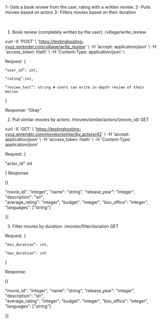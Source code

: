 1- Gets a book review from the user, rating with a written review.
2- Pulls movies based on actors
3- Filters movies based on their duration<br><br><br>





1) Book review (completely written by the user): /village/write_review  

curl -X 'POST' \ 'https://testinghosting-yyoz.onrender.com/village/write_review' \ -H 'accept: application/json' \ -H 'access_token: hlath' \ -H 'Content-Type: application/json' \ 

Request: { 

	“user_id”: int, 

	“rating”:int, 

	“review_text”: string # users can write in-depth review of their mocies 

} 

Response: “Okay” 

 

2) Pull similar movies by actors: /movies/similar/actors/{movie_id} GET 

curl -X 'GET' \ 'https://testinghosting-yyoz.onrender.com/movies/similar/by_actors/42' \ -H 'accept: application/json' \ -H 'access_token: hlath' \ -H 'Content-Type: application/json' 

Request: { 

"actor_id”: int	 

} 
Response: 

[{ 

"movie_id": "integer", 
  "name": "string", 
  "release_year": "integer", 
  "description": "str",  
  "average_rating": "integer", 
  "budget": "integer", 
  "box_office": "integer", 
  "languages": ["string"] 

	 

}] 

 

3) Filter movies  by duration: /movies/filter/duration GET 

Request: { 

	“min_duration”: int, 

	“max_duration”: int 

} 

 

Response:  

[{ 

"movie_id": "integer", 
  "name": "string", 
  "release_year": "integer", 
  "description": "str",  
  "average_rating": "integer", 
  "budget": "integer", 
  "box_office": "integer", 
  "languages": ["string"] 

	 

}] 
